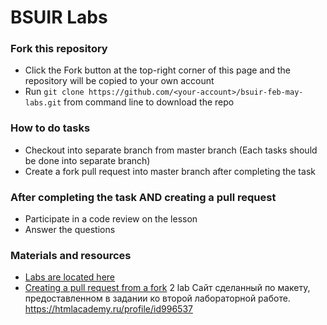 # BSUIR Labs

### Fork this repository
* Click the Fork button at the top-right corner of this page and the repository will be copied to your own account
* Run `git clone https://github.com/<your-account>/bsuir-feb-may-labs.git` from command line to download the repo

### How to do tasks
* Checkout into separate branch from master branch (Each tasks should be done into separate branch)
* Create a fork pull request into master branch after completing the task

### After completing the task AND creating a pull request
* Participate in a code review on the lesson
* Answer the questions

### Materials and resources
* [Labs are located here](https://drive.google.com/drive/folders/1JK_D8e9rPVdysKW2-_SmxNN40WG68_QC)
* [Creating a pull request from a fork](https://help.github.com/articles/creating-a-pull-request-from-a-fork/)
2 lab 
Сайт сделанный по макету, предоставленном в задании ко второй лабораторной работе. 
https://htmlacademy.ru/profile/id996537